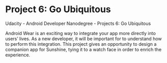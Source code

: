 # Project 6: Go Ubiquitous

Udacity - Android Developer Nanodegree - Projects 6: Go Ubiquitous

Android Wear is an exciting way to integrate your app more directly into users’ lives. As a new developer, it will be important for to understand how to perform this integration. This project gives an opportunity to design a companion app for Sunshine, tying it to a watch face in order to enrich the experience.
